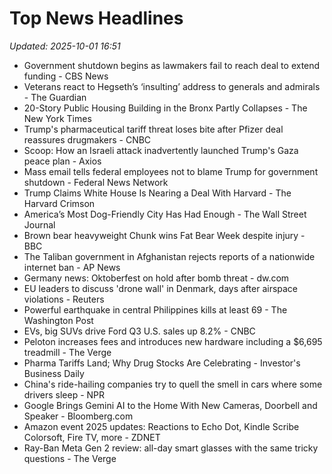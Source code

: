 # Top News Headlines

_Updated: 2025-10-01 16:51_

- Government shutdown begins as lawmakers fail to reach deal to extend funding - CBS News
- Veterans react to Hegseth’s ‘insulting’ address to generals and admirals - The Guardian
- 20-Story Public Housing Building in the Bronx Partly Collapses - The New York Times
- Trump's pharmaceutical tariff threat loses bite after Pfizer deal reassures drugmakers - CNBC
- Scoop: How an Israeli attack inadvertently launched Trump's Gaza peace plan - Axios
- Mass email tells federal employees not to blame Trump for government shutdown - Federal News Network
- Trump Claims White House Is Nearing a Deal With Harvard - The Harvard Crimson
- America’s Most Dog-Friendly City Has Had Enough - The Wall Street Journal
- Brown bear heavyweight Chunk wins Fat Bear Week despite injury - BBC
- The Taliban government in Afghanistan rejects reports of a nationwide internet ban - AP News
- Germany news: Oktoberfest on hold after bomb threat - dw.com
- EU leaders to discuss 'drone wall' in Denmark, days after airspace violations - Reuters
- Powerful earthquake in central Philippines kills at least 69 - The Washington Post
- EVs, big SUVs drive Ford Q3 U.S. sales up 8.2% - CNBC
- Peloton increases fees and introduces new hardware including a $6,695 treadmill - The Verge
- Pharma Tariffs Land; Why Drug Stocks Are Celebrating - Investor's Business Daily
- China's ride-hailing companies try to quell the smell in cars where some drivers sleep - NPR
- Google Brings Gemini AI to the Home With New Cameras, Doorbell and Speaker - Bloomberg.com
- Amazon event 2025 updates: Reactions to Echo Dot, Kindle Scribe Colorsoft, Fire TV, more - ZDNET
- Ray-Ban Meta Gen 2 review: all-day smart glasses with the same tricky questions - The Verge